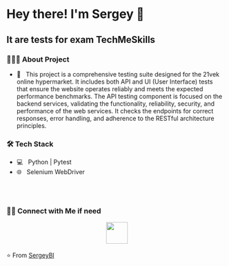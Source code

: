 <h1> Hey there! I'm Sergey 👋 </h1>
<h2> It are tests for exam TechMeSkills </h2>

<h3> 👨🏻‍💻 About Project </h3>

- 🔭 &nbsp; This project is a comprehensive testing suite designed for the 21vek online hypermarket. It includes both API and UI (User Interface) tests that ensure the website operates reliably and meets the expected performance benchmarks. The API testing component is focused on the backend services, validating the functionality, reliability, security, and performance of the web services. It checks the endpoints for correct responses, error handling, and adherence to the RESTful architecture principles.

<h3>🛠 Tech Stack</h3>

- 💻 &nbsp; Python | Pytest
- 🌐 &nbsp; Selenium WebDriver


<br>


</br>



<h3> 🤝🏻 Connect with Me if need</h3>

<p align="center">
&nbsp; <a href="mailto:blotskiy.sergey@gmail.com" target="_blank" rel="noopener noreferrer"><img src="https://img.icons8.com/plasticine/100/000000/gmail.png"  width="50" /></a>
</p>

⭐️ From [SergeyBl](https://github.com/Sergey-Bl)
